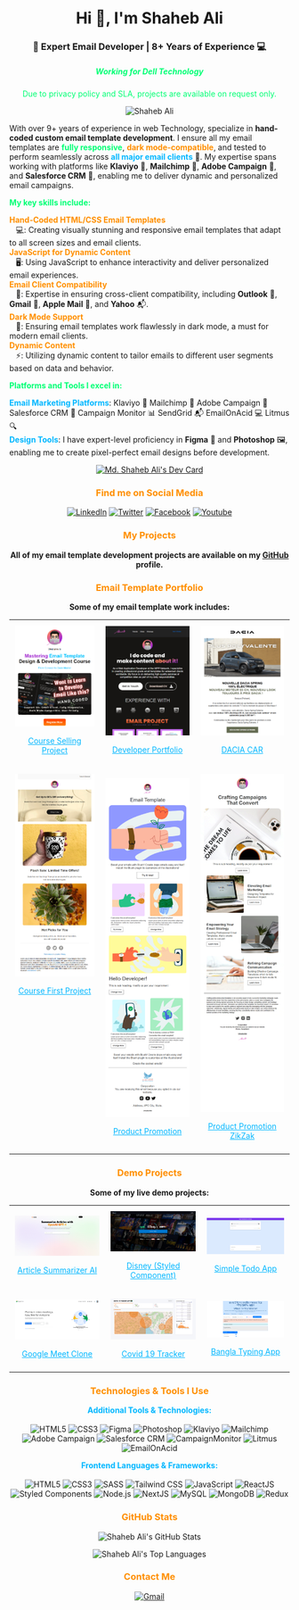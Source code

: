 <h1 align="center">Hi 👋, I'm Shaheb Ali</h1> 
<h3 align="center">📧 Expert Email Developer | 8+ Years of Experience 💻</h3>
<h5 align="center" style="color:#00ff74">Working for Dell Technology</h5>
<p align="center" style="color:#00ff74">Due to privacy policy and SLA, projects are available on request only.</p>

<p align="center">
  <img src="https://komarev.com/ghpvc/?username=systembugbd" alt="Shaheb Ali" />
 
</p>

<div style="max-width: 700px; margin: 0 auto; text-align: left;">
  <p  align="left" >
    With over 9+ years of experience in web Technology, specialize in <strong>hand-coded custom email template development</strong>. I ensure all my email templates are <strong style="color:#00ff74">fully responsive</strong>, <strong style="color:#ff8f00">dark mode-compatible</strong>, and tested to perform seamlessly across <strong style="color:#02b7ff">all major email clients</strong> 📨. My expertise spans working with platforms like <strong>Klaviyo</strong> 📧, <strong>Mailchimp</strong> 🐝, <strong>Adobe Campaign</strong> 🎨, and <strong>Salesforce CRM</strong> 🚀, enabling me to deliver dynamic and personalized email campaigns.
  </p>

  <p align="left">
    <strong style="color:#00ff74">My key skills include:</strong>
    <ul style="list-style-type: none; padding: 0; text-align:left">
      <li><strong style="color:#ff8f00">Hand-Coded HTML/CSS Email Templates</strong><br/> &nbsp; &nbsp;💻: Creating visually stunning and responsive email templates that adapt to all screen sizes and email clients.</li>
      <li><strong style="color:#ff8f00">JavaScript for Dynamic Content</strong><br/> &nbsp; &nbsp;🖥️: Using JavaScript to enhance interactivity and deliver personalized email experiences.</li>
      <li><strong style="color:#ff8f00">Email Client Compatibility</strong><br/> &nbsp; &nbsp;📱: Expertise in ensuring cross-client compatibility, including <strong>Outlook</strong> 📧, <strong>Gmail</strong> 📩, <strong>Apple Mail</strong> 🍏, and <strong>Yahoo</strong> 📬.</li>
      <li><strong style="color:#ff8f00">Dark Mode Support</strong><br/> &nbsp; &nbsp;🌙: Ensuring email templates work flawlessly in dark mode, a must for modern email clients.</li>
      <li><strong style="color:#ff8f00">Dynamic Content</strong><br/> &nbsp; &nbsp;⚡: Utilizing dynamic content to tailor emails to different user segments based on data and behavior.</li>
    </ul>
  </p>

  <p>
    <strong style="color:#00ff74">Platforms and Tools I excel in:</strong>
    <ul style="list-style-type: none; padding: 0;">
      <li><strong style="color:#02b7ff">Email Marketing Platforms</strong>: Klaviyo 📧 Mailchimp 🐝 Adobe Campaign 🎨 Salesforce CRM 🚀 Campaign Monitor 📊 SendGrid 📬 EmailOnAcid 💻 Litmus 🔍
</li>
      <li><strong style="color:#02b7ff">Design Tools</strong>: I have expert-level proficiency in <strong>Figma</strong> 🎨 and <strong>Photoshop</strong> 🖼️, enabling me to create pixel-perfect email designs before development.</li>
    </ul>
  </p>

<p align="center">
  <a href="https://app.daily.dev/mdshahebali"><img src="https://api.daily.dev/devcards/v2/60ZZnJqUI0Can0i4Haj6N.png?r=p8g" width="356" alt="Md. Shaheb Ali's Dev Card"/></a>
</p>

<h3 align="center" style="color:#ff8f00">Find me on Social Media</h3>

<p align="center">
  <a href="https://www.linkedin.com/in/md-shaheb-ali-wwwdon/" target="_blank"><img src="https://img.shields.io/badge/linkedin-%231E77B5.svg?&style=for-the-badge&logo=linkedin&logoColor=white" alt="LinkedIn" /></a>
  <a href="https://twitter.com/md_shaheb_ali" target="_blank"><img src="https://img.shields.io/badge/twitter-%2300acee.svg?&style=for-the-badge&logo=twitter&logoColor=white" alt="Twitter" /></a>
  <!-- <a href="https://www.behance.net/wwwdonus" target="_blank"><img src="https://img.shields.io/badge/behance-%23191919.svg?&style=for-the-badge&logo=behance&logoColor=white" alt="Behance" /></a> -->
  <a href="https://www.facebook.com/learnwithshaheb/?notif_id=1732716760404351&notif_t=page_user_activity&ref=notif" target="_blank"><img src="https://img.shields.io/badge/facebook-%231877F2.svg?&style=for-the-badge&logo=facebook&logoColor=white" alt="Facebook" /></a>
  <a href="https://www.youtube.com/@learnwithshaheb" target="_blank"><img src="https://img.shields.io/badge/youtube-%23FF0000.svg?&style=for-the-badge&logo=youtube&logoColor=white" alt="Youtube" /></a>
</p>

<h3 align="center" style="color:#ff8f00">My Projects</h3>

<p align="center">
  <strong>All of my email template development projects are available on my <a href="https://github.com/ShahebAli247bd" target="blank">GitHub</a> profile.</strong>
</p>

<h3 align="center" style="color:#ff8f00">Email Template Portfolio</h3>

<p align="center">
  <strong>Some of my email template work includes:</strong>
</p>
<div align="center">
  <table style="width: 100%; max-width: 800px; border-collapse: collapse;">
    <tr>
        <td style="text-align: center; padding: 10px;">
        <a href="https://shahebali247bd.github.io/Mastering-Email-Template-101/" target="_blank" style="color:#02b7ff; text-align:center">
          <img src="https://raw.githubusercontent.com/ShahebAli247bd/all-email-template/refs/heads/main/email/course.gif" alt="Email Template Project 2" width="200" height="auto"/>
        </a>
        <p><a href="https://shahebali247bd.github.io/Mastering-Email-Template-101/" target="_blank" style="color:#02b7ff; text-align:center">Course Selling Project</a></p>
      </td>
       <td style="text-align: center; padding: 10px;">
        <a href="https://shahebali247bd.github.io/email-template-portfolio/" target="_blank" style="color:#02b7ff; text-align:center">
          <img src="https://raw.githubusercontent.com/ShahebAli247bd/all-email-template/refs/heads/main/email/profile.gif" alt="Email Template Project 3" width="200" height="auto"/>
        </a>
        <p><a href="https://shahebali247bd.github.io/email-template-portfolio/" target="_blank" style="color:#02b7ff; text-align:center">Developer Portfolio</a></p>
      </td>
      <td style="text-align: center; padding: 10px;">
        <a href="https://shahebali247bd.github.io/dacia-edm/" target="_blank" style="color:#02b7ff; text-align:center">
          <img src="https://raw.githubusercontent.com/ShahebAli247bd/all-email-template/refs/heads/main/email/dacia.gif" alt="Email Template Project 1" width="200" height="auto"/>
        </a>
        <p><a href="https://shahebali247bd.github.io/dacia-edm/" target="_blank" style="color:#02b7ff; text-align:center">DACIA CAR</a></p>
      </td>     
    </tr>
    <tr>
      <td style="text-align: center; padding: 10px;" valign="top">
        <a href="https://shahebali247bd.github.io/course-project-1/" target="_blank" style="color:#02b7ff; text-align:center">
          <img src="https://raw.githubusercontent.com/ShahebAli247bd/all-email-template/refs/heads/main/email/first-project.gif" alt="Email Template Project 4" width="200" height="auto"/>
        </a>
        <p><a href="https://shahebali247bd.github.io/course-project-1/" target="_blank" style="color:#02b7ff; text-align:center">Course First Project</a></p>
      </td>
      <td style="text-align: center; padding: 10px;">
        <a href="https://shahebali247bd.github.io/product-promotion-1/" target="_blank" style="color:#02b7ff; text-align:center">
          <img src="https://raw.githubusercontent.com/ShahebAli247bd/all-email-template/main/email/product-promotion.gif" alt="Email Template Project 5" width="200" height="auto"/>
        </a>
        <p><a href="https://shahebali247bd.github.io/product-promotion-1/" target="_blank" style="color:#02b7ff; text-align:center">Product Promotion</a></p>
      </td>
      <td style="text-align: center; padding: 10px;">
        <a href="https://shahebali247bd.github.io/product-promotion-2/" target="_blank" style="color:#02b7ff; text-align:center">
          <img src="https://raw.githubusercontent.com/ShahebAli247bd/all-email-template/main/email/product-promotion-2.gif" alt="Email Template Project 6" width="200" height="auto"/>
        </a>
        <p><a href="https://shahebali247bd.github.io/product-promotion-2/" target="_blank" style="color:#02b7ff; text-align:center">Product Promotion ZikZak</a></p>
      </td>
    </tr>
  </table>
</div>

<h3 align="center" style="color:#ff8f00">Demo Projects</h3>
<p align="center">
  <strong> Some of my live demo projects:</strong>
</p>

 <div align="center">
  <table style="width: 100%; max-width: 1000px; border-collapse: collapse;">
    <tr>
      <td style="text-align: center; padding: 10px;">
        <a href="https://article-summarizer-ai-by-shaheb.netlify.app/" target="_blank" style="color:#02b7ff; text-align:center">
          <img src="https://raw.githubusercontent.com/ShahebAli247bd/all-email-template/refs/heads/main/app/article-summary.gif" alt="Article Summarizer AI" width="200" height="auto"/>
        </a>
        <p><a href="https://article-summarizer-ai-by-shaheb.netlify.app/" target="_blank" style="color:#02b7ff; text-align:center">Article Summarizer AI</a></p>
      </td>
      <td style="text-align: center; padding: 10px;">
        <a href="https://disney-clone-style-component.netlify.app/" target="_blank" style="color:#02b7ff; text-align:center">
          <img src="https://raw.githubusercontent.com/ShahebAli247bd/all-email-template/refs/heads/main/app/disney.gif" alt="Disney Styled Component" width="200" height="auto"/>
        </a>
        <p><a href="https://disney-clone-style-component.netlify.app/" target="_blank" style="color:#02b7ff; text-align:center">Disney (Styled Component)</a></p>
      </td>
      <td style="text-align: center; padding: 10px;">
        <a href="https://react-redux-todo-app-with-json-server.netlify.app/" target="_blank" style="color:#02b7ff; text-align:center"> 
          <img src="https://raw.githubusercontent.com/ShahebAli247bd/all-email-template/refs/heads/main/app/todo-app.gif" alt="Simple Todo App" width="200" height="auto"/>
        </a>
        <p><a href="https://react-redux-todo-app-with-json-server.netlify.app/" target="_blank" style="color:#02b7ff; text-align:center">Simple Todo App</a></p>
      </td>
    </tr>
    <tr>
      <td style="text-align: center; padding: 10px;">
        <a href="https://google-meet-clone-by-shaheb.netlify.app/" target="_blank" style="color:#02b7ff; text-align:center">
          <img src="https://raw.githubusercontent.com/ShahebAli247bd/all-email-template/refs/heads/main/app/google-meet.gif" alt="Google Meet Clone" width="200" height="auto"/>
        </a>
        <p><a href="https://google-meet-clone-by-shaheb.netlify.app/" target="_blank" style="color:#02b7ff; text-align:center">Google Meet Clone</a></p>
      </td>
      <td style="text-align: center; padding: 10px;">
        <a href="https://covid19trackingappbyshaheb.netlify.app/" target="_blank" style="color:#02b7ff; text-align:center">
          <img src="https://raw.githubusercontent.com/ShahebAli247bd/all-email-template/refs/heads/main/app/covid-tracker.gif" alt="Covid-19 Tracker" width="200" height="auto"/>
        </a>
        <p><a href="https://covid19trackingappbyshaheb.netlify.app/" target="_blank" style="color:#02b7ff; text-align:center">Covid 19 Tracker</a></p>
      </td>
      <td style="text-align: center; padding: 10px;">
        <a href="https://systembugbd.github.io/speed-typing-master/" target="_blank" style="color:#02b7ff; text-align:center">
          <img src="https://raw.githubusercontent.com/ShahebAli247bd/all-email-template/refs/heads/main/app/typing.gif" alt="Bangla Typing App" width="200" height="auto"/>
        </a>
        <p><a href="https://systembugbd.github.io/speed-typing-master/" target="_blank" style="color:#02b7ff; text-align:center">Bangla Typing App</a></p>
      </td>
    </tr>
  </table>
</div>

<h3 align="center" style="color:#ff8f00">Technologies & Tools I Use</h3>

<p align="center">
  <strong style="color:#02b7ff">Additional Tools &amp; Technologies:</strong>
  <br/>  <br/>
  <img src="https://img.shields.io/badge/HTML5-%23E34F26.svg?&style=for-the-badge&logo=html5&logoColor=white" alt="HTML5" />
  <img src="https://img.shields.io/badge/CSS-%231572B6.svg?&style=for-the-badge&logo=css3&logoColor=white" alt="CSS3" />
  <img src="https://img.shields.io/badge/Figma-%23F24E1E.svg?&style=for-the-badge&logo=figma&logoColor=white" alt="Figma" />
  <img src="https://img.shields.io/badge/Photoshop-%23B4A0D7.svg?&style=for-the-badge&logo=adobephotoshop&logoColor=white" alt="Photoshop" />
  <img src="https://img.shields.io/badge/Klaviyo-%23F5A042.svg?&style=for-the-badge&logo=klaviyo&logoColor=white" alt="Klaviyo" />
  <img src="https://img.shields.io/badge/Mailchimp-%23FF9F1A.svg?&style=for-the-badge&logo=mailchimp&logoColor=white" alt="Mailchimp" />
  <img src="https://img.shields.io/badge/Adobe%20Campaign-%23FF6666.svg?&style=for-the-badge&logo=adobecampaign&logoColor=white" alt="Adobe Campaign" />
<img src="https://img.shields.io/badge/Salesforce-%23FF4F19.svg?&style=for-the-badge&logo=salesforce&logoColor=white" alt="Salesforce CRM" />
<img src="https://img.shields.io/badge/CampaignMonitor-%2339B54A.svg?&style=for-the-badge&logo=campaignmonitor&logoColor=white" alt="CampaignMonitor" />
<img src="https://img.shields.io/badge/Litmus-%23F0B800.svg?&style=for-the-badge&logo=litmus&logoColor=white" alt="Litmus" />
<img src="https://img.shields.io/badge/EmailOnAcid-%23EA4C89.svg?&style=for-the-badge&logo=emailonacid&logoColor=white" alt="EmailOnAcid" />

</p>

<p align="center">
  <strong style="color:#02b7ff">Frontend Languages &amp; Frameworks:</strong>
  <br/>  <br/>
  <img src="https://img.shields.io/badge/HTML5-%23E34F26.svg?&style=for-the-badge&logo=html5&logoColor=white" alt="HTML5" />
  <img src="https://img.shields.io/badge/CSS3-%231572B6.svg?&style=for-the-badge&logo=css3&logoColor=white" alt="CSS3" />
  <img src="https://img.shields.io/badge/SASS-%23CC6699.svg?&style=for-the-badge&logo=sass&logoColor=white" alt="SASS" />
  <img src="https://img.shields.io/badge/TailwindCSS-%23006FF6.svg?&style=for-the-badge&logo=tailwindcss&logoColor=white" alt="Tailwind CSS" />
  <img src="https://img.shields.io/badge/JavaScript-%23F7DF1E.svg?&style=for-the-badge&logo=javascript&logoColor=black" alt="JavaScript" />
  <img src="https://img.shields.io/badge/React-%2361DAFB.svg?&style=for-the-badge&logo=react&logoColor=black" alt="ReactJS" />
  <img src="https://img.shields.io/badge/Styled%20Components-%23DB7093.svg?&style=for-the-badge&logo=styled-components&logoColor=white" alt="Styled Components" />
  <img src="https://img.shields.io/badge/Node.js-%23339933.svg?&style=for-the-badge&logo=node.js&logoColor=white" alt="Node.js" />
  <img src="https://img.shields.io/badge/Next.js-%23000000.svg?&style=for-the-badge&logo=next.js&logoColor=white" alt="NextJS" />
  <!-- <img src="https://img.shields.io/badge/Laravel-%23FF2D20.svg?&style=for-the-badge&logo=laravel&logoColor=white" alt="Laravel" /> -->
  <!-- <img src="https://img.shields.io/badge/PHP-%23777BB4.svg?&style=for-the-badge&logo=php&logoColor=white" alt="PHP" /> -->
  <img src="https://img.shields.io/badge/MySQL-%2300f5a6.svg?&style=for-the-badge&logo=mysql&logoColor=white" alt="MySQL" />
  <img src="https://img.shields.io/badge/MongoDB-%2347A248.svg?&style=for-the-badge&logo=mongodb&logoColor=white" alt="MongoDB" />
    <img src="https://img.shields.io/badge/Redux-%230A7A8C.svg?&style=for-the-badge&logo=redux&logoColor=white" alt="Redux" />
</p>

<h3 align="center" style="color:#ff8f00">GitHub Stats</h3>

<p align="center">
  <img src="https://github-readme-stats.vercel.app/api?username=ShahebAli247bd&show_icons=true&hide_title=true&hide_border=true&count_private=true&theme=radical" alt="Shaheb Ali's GitHub Stats" />
</p>

<p align="center">
  <img src="https://github-readme-stats.vercel.app/api/top-langs/?username=ShahebAli247bd&layout=compact&hide_border=true&theme=radical" alt="Shaheb Ali's Top Languages" />
</p>

<h3 align="center" style="color:#ff8f00">Contact Me</h3>

<p align="center">
  <a href="mailto:shahebali247bd@gmail.com  target="_blank">
    <img src="https://img.shields.io/badge/gmail-%23D14836.svg?&style=for-the-badge&logo=gmail&logoColor=white" alt="Gmail" />
  </a>
</p>
</div>
